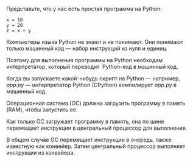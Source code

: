 
Представьте, что у нас есть простая программа на Python:

```
x = 10
y = 20
z = x + y
```

Компьютеры языка Python не знают и не понимают. Они понимают только машинный код — набор инструкций из нуля и единиц.

Поэтому для выполнения программы на Python необходим интерпретатор, который переводит  Python-код в машинный код.

Когда вы запускаете какой-нибудь скрипт на Python — например, _app.py_ — интерпретатор Python (CPython) компилирует _app.py_ в машинный код.

Операционная система (ОС) должна загрузить программу в память (RAM), чтобы запустить ее.

Как только ОС загружает программу в память, она по шине перемещает инструкции в центральный процессор для выполнения.

В общем случае ОС перемещает инструкции в очередь, также известную как конвейер. Затем центральный процессор выполняет инструкции из конвейера.